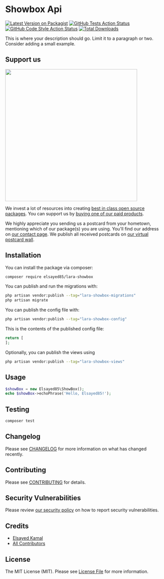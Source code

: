 # Showbox Api

[![Latest Version on Packagist](https://img.shields.io/packagist/v/elsayed85/lara-showbox.svg?style=flat-square)](https://packagist.org/packages/elsayed85/lara-showbox)
[![GitHub Tests Action Status](https://img.shields.io/github/actions/workflow/status/elsayed85/lara-showbox/run-tests.yml?branch=main&label=tests&style=flat-square)](https://github.com/elsayed85/lara-showbox/actions?query=workflow%3Arun-tests+branch%3Amain)
[![GitHub Code Style Action Status](https://img.shields.io/github/actions/workflow/status/elsayed85/lara-showbox/fix-php-code-style-issues.yml?branch=main&label=code%20style&style=flat-square)](https://github.com/elsayed85/lara-showbox/actions?query=workflow%3A"Fix+PHP+code+style+issues"+branch%3Amain)
[![Total Downloads](https://img.shields.io/packagist/dt/elsayed85/lara-showbox.svg?style=flat-square)](https://packagist.org/packages/elsayed85/lara-showbox)

This is where your description should go. Limit it to a paragraph or two. Consider adding a small example.

## Support us

[<img src="https://github-ads.s3.eu-central-1.amazonaws.com/lara-showbox.jpg?t=1" width="419px" />](https://spatie.be/github-ad-click/lara-showbox)

We invest a lot of resources into creating [best in class open source packages](https://spatie.be/open-source). You can support us by [buying one of our paid products](https://spatie.be/open-source/support-us).

We highly appreciate you sending us a postcard from your hometown, mentioning which of our package(s) you are using. You'll find our address on [our contact page](https://spatie.be/about-us). We publish all received postcards on [our virtual postcard wall](https://spatie.be/open-source/postcards).

## Installation

You can install the package via composer:

```bash
composer require elsayed85/lara-showbox
```

You can publish and run the migrations with:

```bash
php artisan vendor:publish --tag="lara-showbox-migrations"
php artisan migrate
```

You can publish the config file with:

```bash
php artisan vendor:publish --tag="lara-showbox-config"
```

This is the contents of the published config file:

```php
return [
];
```

Optionally, you can publish the views using

```bash
php artisan vendor:publish --tag="lara-showbox-views"
```

## Usage

```php
$showBox = new Elsayed85\ShowBox();
echo $showBox->echoPhrase('Hello, Elsayed85!');
```

## Testing

```bash
composer test
```

## Changelog

Please see [CHANGELOG](CHANGELOG.md) for more information on what has changed recently.

## Contributing

Please see [CONTRIBUTING](CONTRIBUTING.md) for details.

## Security Vulnerabilities

Please review [our security policy](../../security/policy) on how to report security vulnerabilities.

## Credits

- [Elsayed Kamal](https://github.com/elsayed85)
- [All Contributors](../../contributors)

## License

The MIT License (MIT). Please see [License File](LICENSE.md) for more information.
